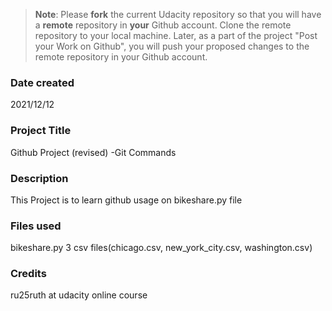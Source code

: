 >**Note**: Please **fork** the current Udacity repository so that you will have a **remote** repository in **your** Github account. Clone the remote repository to your local machine. Later, as a part of the project "Post your Work on Github", you will push your proposed changes to the remote repository in your Github account.

### Date created
2021/12/12

### Project Title
Github Project (revised) -Git Commands

### Description
This Project is to learn github usage on bikeshare.py file

### Files used
bikeshare.py
3 csv files(chicago.csv, new_york_city.csv, washington.csv)

### Credits
ru25ruth at udacity online course
